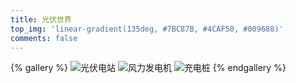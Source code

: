 ```yaml
---
title: 光伏世界
top_img: 'linear-gradient(135deg, #7BC87B, #4CAF50, #009688)'
comments: false
---
```

{% gallery %}
![光伏电站](https://blogtc.30515245.xyz/20250617115751737.jpeg)
![风力发电机](https://blogtc.30515245.xyz/20250617115751704.jpeg)
![充电桩](https://blogtc.30515245.xyz/20250617031006192.jpeg)
{% endgallery %}